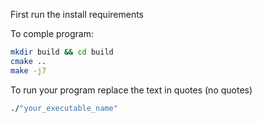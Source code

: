 First run the install requirements

To comple program:
```bash
mkdir build && cd build
cmake ..
make -j7
```

To run your program replace the text in quotes (no quotes)
```bash
./"your_executable_name"
```
